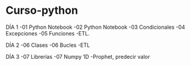 # Curso-python
DÍA 1
-01 Python Notebook
-02 Python Notebook
-03 Condicionales
-04 Excepciones
-05 Funciones
-ETL.

DÍA 2
-06 Clases
-06 Bucles
-ETL

DÍA 3
-07 Librerías
-07 Numpy 1D
-Prophet, predecir valor
